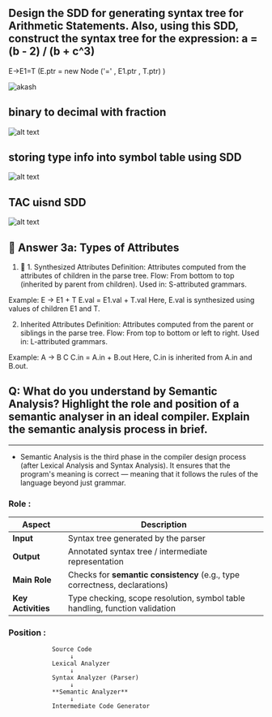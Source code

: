 ## Design the SDD for generating syntax tree for Arithmetic Statements. Also, using this SDD, construct the syntax tree for the expression:   a = (b - 2) / (b + c^3)

E->E1=T (E.ptr = new Node ('=' , E1.ptr , T.ptr) )

![akash](<Screenshot 2025-04-08 at 7.59.03 PM.png>)

## binary to decimal with fraction 
![alt text](<Screenshot 2025-04-08 at 8.03.32 PM.png>)

## storing type info into symbol table using SDD
![alt text](<Screenshot 2025-04-08 at 10.11.00 PM.png>)

## TAC uisnd SDD 
![alt text](<Screenshot 2025-04-08 at 10.23.39 PM.png>)

## 🔹 Answer 3a: Types of Attributes
1. 🔹 1. Synthesized Attributes
Definition: Attributes computed from the attributes of children in the parse tree.
Flow: From bottom to top (inherited by parent from children).
Used in: S-attributed grammars.

Example:
E → E1 + T
E.val = E1.val + T.val
Here, E.val is synthesized using values of children E1 and T.

2. Inherited Attributes
Definition: Attributes computed from the parent or siblings in the parse tree.
Flow: From top to bottom or left to right.
Used in: L-attributed grammars.

Example:
A → B C
C.in = A.in + B.out
Here, C.in is inherited from A.in and B.out.

## Q: What do you understand by Semantic Analysis? Highlight the role and position of a semantic analyser in an ideal compiler. Explain the semantic analysis process in brief.
--- 
- Semantic Analysis is the third phase in the compiler design process (after Lexical Analysis and Syntax Analysis).
It ensures that the program's meaning is correct — meaning that it follows the rules of the language beyond just grammar.

### Role :
| Aspect             | Description                                                                 |
| ------------------ | --------------------------------------------------------------------------- |
| **Input**          | Syntax tree generated by the parser                                         |
| **Output**         | Annotated syntax tree / intermediate representation                         |
| **Main Role**      | Checks for **semantic consistency** (e.g., type correctness, declarations)  |
| **Key Activities** | Type checking, scope resolution, symbol table handling, function validation |

### Position :
                Source Code
                     ↓
                Lexical Analyzer
                     ↓
                Syntax Analyzer (Parser)
                     ↓
                **Semantic Analyzer**
                     ↓
                Intermediate Code Generator

